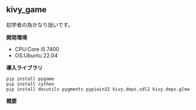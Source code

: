 ## kivy_game
  初学者の為かなり拙いです。
  
**開発環境** 
*   CPU:Core i5 7400
*   OS:Ubuntu 22.04
  
**導入ライブラリ**
```terminal:module
pip install pygame
pip install cython
pip install docutils pygments pypiwin32 kivy.deps.sdl2 kivy.deps.glew
```
**概要**
